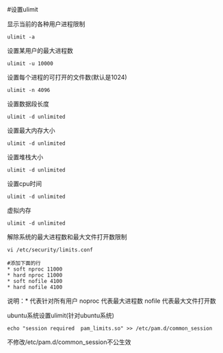 #设置ulimit

显示当前的各种用户进程限制
    
    ulimit -a
    
设置某用户的最大进程数

    ulimit -u 10000
    
设置每个进程的可打开的文件数(默认是1024)

    ulimit -n 4096
    
设置数据段长度
    
    ulimit -d unlimited
    
设置最大内存大小

    ulimit -d unlimited

设置堆栈大小

    ulimit -d unlimited

设置cpu时间

    ulimit -d unlimited

虚拟内存

    ulimit -d unlimited
    
解除系统的最大进程数和最大文件打开数限制

    vi /etc/security/limits.conf
    
    #添加下面的行
    * soft nproc 11000
    * hard nproc 11000
    * soft nofile 4100
    * hard nofile 4100
    
说明：* 代表针对所有用户 noproc 代表最大进程数 nofile 代表最大文件打开数
    
ubuntu系统设置ulimit(针对ubuntu系统)

    echo "session required  pam_limits.so" >> /etc/pam.d/common_session
    
不修改/etc/pam.d/common_session不公生效

